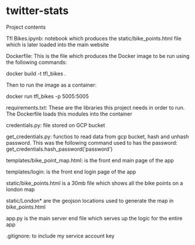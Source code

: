 # twitter-stats

Project contents

Tfl Bikes.ipynb: notebook which produces the static/bike_points.html file which is later loaded into the main website


Dockerfile: This is the file which produces the Docker image to be run using the following commands:

docker build -t tfl_bikes .

Then to run the image as a container:

docker run tfl_bikes -p 5005:5005


requirements.txt: These are the libraries this project needs in order to run. The Dockerfile loads this modules into the container

credentials.py: file stored on GCP bucket

get_credentials.py: functios to read data from gcp bucket, hash and unhash password. This was the following command used to has the password:
get_credentials.hash_password('password')

templates/bike_point_map.html: is the front end main page of the app

templates/login: is the front end login page of the app

static/bike_points.html is a 30mb file which shows all the bike points on a london map

static/London* are the geojson locations used to generate the map in bike_points.html

app.py is the main server end file which serves up the logic for the entire app

.gitignore: to include my service account key